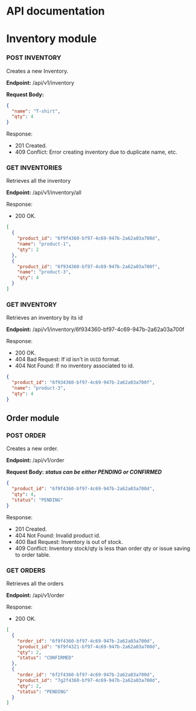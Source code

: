# API documentation

# Inventory module

### POST INVENTORY

Creates a new Inventory.

**Endpoint:** /api/v1/inventory

**Request Body:**

```json
{
  "name": "T-shirt",
  "qty": 4
}
```

Response:

- 201 Created.
- 409 Conflict: Error creating inventory due to duplicate name, etc.

### GET INVENTORIES

Retrieves all the inventory

**Endpoint:** /api/v1/inventory/all

Response:

- 200 OK.

```json
[
  {
    "product_id": "6f9f4360-bf97-4c69-947b-2a62a03a700d",
    "name": "product-1",
    "qty": 2
  },
  {
    "product_id": "6f934360-bf97-4c69-947b-2a62a03a700f",
    "name": "product-3",
    "qty": 4
  }
]
```

### GET INVENTORY

Retrieves an inventory by its id

**Endpoint:** /api/v1/inventory/6f934360-bf97-4c69-947b-2a62a03a700f

Response:

- 200 OK.
- 404 Bad Request: If id isn't in `UUID` format.
- 404 Not Found: If no inventory associated to id.

```json
{
  "product_id": "6f934360-bf97-4c69-947b-2a62a03a700f",
  "name": "product-3",
  "qty": 4
}
```

## Order module

### POST ORDER

Creates a new order.

**Endpoint:** /api/v1/order

**Request Body:**
***status can be either PENDING or CONFIRMED***


```json
{
  "product_id": "6f9f4360-bf97-4c69-947b-2a62a03a700d",
  "qty": 4,
  "status": "PENDING"
}
```

Response:

- 201 Created.
- 404 Not Found: Invalid product id.
- 400 Bad Request: Inventory is out of stock.
- 409 Conflict: Inventory stock/qty is less than order qty or issue saving to order table.

### GET ORDERS

Retrieves all the orders

**Endpoint:** /api/v1/order

Response:

- 200 OK.

```json
[
  {
    "order_id": "6f9f4360-bf97-4c69-947b-2a62a03a700d",
    "product_id": "6f9f4321-bf97-4c69-947b-2a62a03a700d",
    "qty": 2,
    "status": "CONFIRMED"
  },
  {
    "order_id": "6f2f4360-bf97-4c69-947b-2a62a03a700d",
    "product_id": "7g2f4360-bf97-4c69-947b-2a62a03a700d",
    "qty": 2,
    "status": "PENDING"
  }
]
```